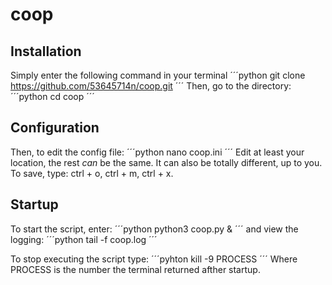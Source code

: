 # coop

## Installation
Simply enter the following command in your terminal
´´´python
git clone https://github.com/53645714n/coop.git
´´´
Then, go to the directory:
´´´python
cd coop
´´´
## Configuration
Then, to edit the config file:
´´´python
nano coop.ini
´´´
Edit at least your location, the rest *can* be the same. It can also be totally different, up to you. To save, type: ctrl + o, ctrl + m, ctrl + x.

## Startup
To start the script, enter:
´´´python
python3 coop.py &
´´´
and view the logging:
´´´python
tail -f coop.log
´´´

To stop executing the script type:
´´´pyhton
kill -9 PROCESS
´´´
Where PROCESS is the number the terminal returned afther startup.


